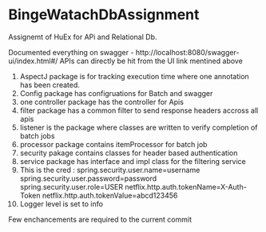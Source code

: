 # BingeWatachDbAssignment
Assignemt of HuEx for APi and Relational Db.


Documented everything on swagger - http://localhost:8080/swagger-ui/index.html#/
APIs can directly be hit from the UI link mentined above 

1. AspectJ package is for tracking execution time where one annotation has been created.
2. Config package has configruations for Batch and swagger
3. one controller package has the controller for Apis
4. filter package has a common filter to send response headers accross all apis
5. listener is the package where classes are written to verify completion of batch jobs
6. processor package contains itemProcessor for batch job
7. security pakage contains classes for header based authentication
8. service package has interface and impl class for the filtering service
9. This is the cred :  spring.security.user.name=username
spring.security.user.password=password
spring.security.user.role=USER
netflix.http.auth.tokenName=X-Auth-Token
netflix.http.auth.tokenValue=abcd123456
10. Logger level is set to info

Few enchancements are required to the current commit
